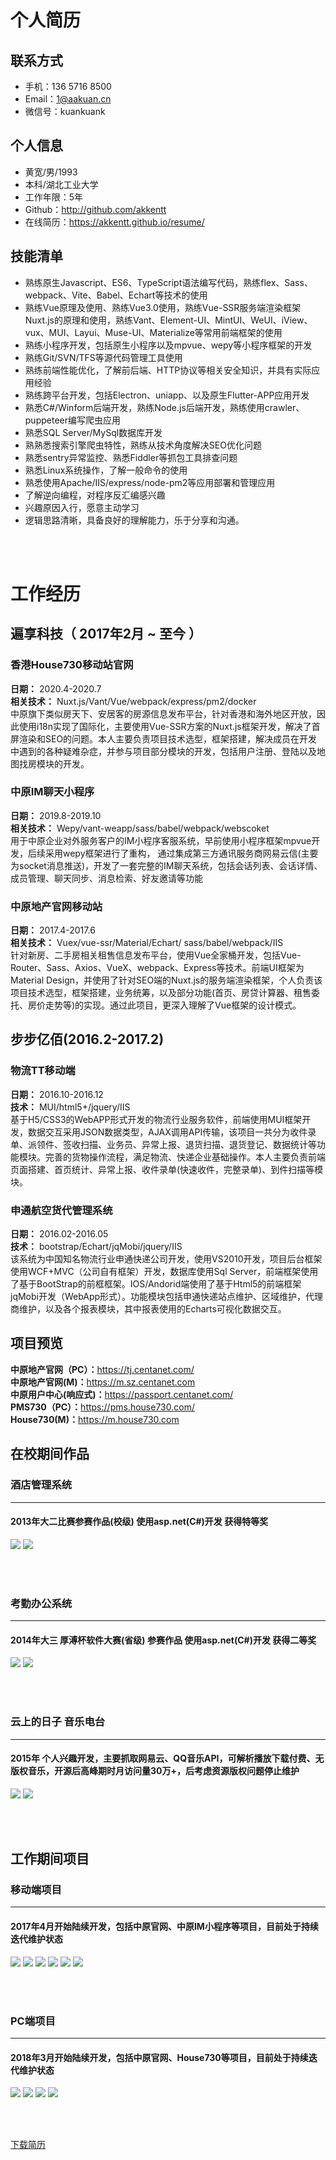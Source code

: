 # 个人简历

## 联系方式

* 手机：136 5716  8500
* Email：1@aakuan.cn
* 微信号：kuankuank

## 个人信息

* 黄宽/男/1993
* 本科/湖北工业大学
* 工作年限：5年
* Github：<http://github.com/akkentt>  
* 在线简历：<https://akkentt.github.io/resume/>

## 技能清单

* 熟练原生Javascript、ES6、TypeScript语法编写代码，熟练flex、Sass、webpack、Vite、Babel、Echart等技术的使用
* 熟练Vue原理及使用、熟练Vue3.0使用，熟练Vue-SSR服务端渲染框架Nuxt.js的原理和使用，熟练Vant、Element-UI、MintUI、WeUI、iView、vux、MUI、Layui、Muse-UI、Materialize等常用前端框架的使用
* 熟练小程序开发，包括原生小程序以及mpvue、wepy等小程序框架的开发
* 熟练Git/SVN/TFS等源代码管理工具使用
* 熟练前端性能优化，了解前后端、HTTP协议等相关安全知识，并具有实际应用经验
* 熟练跨平台开发，包括Electron、uniapp、以及原生Flutter-APP应用开发
* 熟悉C#/Winform后端开发，熟练Node.js后端开发，熟练使用crawler、puppeteer编写爬虫应用
* 熟悉SQL Server/MySql数据库开发
* 熟熟悉搜索引擎爬虫特性，熟练从技术角度解决SEO优化问题
* 熟悉sentry异常监控、熟悉Fiddler等抓包工具排查问题
* 熟悉Linux系统操作，了解一般命令的使用
* 熟悉使用Apache/IIS/express/node-pm2等应用部署和管理应用
* 了解逆向编程，对程序反汇编感兴趣
* 兴趣原因入行，愿意主动学习
* 逻辑思路清晰，具备良好的理解能力，乐于分享和沟通。

<br><br>
# 工作经历

## 遍享科技（ 2017年2月 ~ 至今 ）

### 香港House730移动站官网
**日期：** 2020.4-2020.7     
**相关技术：** Nuxt.js/Vant/Vue/webpack/express/pm2/docker     
中原旗下类似房天下、安居客的房源信息发布平台，针对香港和海外地区开放，因此使用i18n实现了国际化，主要使用Vue-SSR方案的Nuxt.js框架开发，解决了首屏渲染和SEO的问题。本人主要负责项目技术选型，框架搭建，解决成员在开发中遇到的各种疑难杂症，并参与项目部分模块的开发，包括用户注册、登陆以及地图找房模块的开发。


### 中原IM聊天小程序
**日期：** 2019.8-2019.10     
**相关技术：** Wepy/vant-weapp/sass/babel/webpack/webscoket   
用于中原企业对外服务客户的IM小程序客服系统，早前使用小程序框架mpvue开发，后续采用wepy框架进行了重构， 通过集成第三方通讯服务商网易云信(主要为socket消息推送)，开发了一套完整的IM聊天系统，包括会话列表、会话详情、成员管理、聊天同步、消息检索、好友邀请等功能


### 中原地产官网移动站
**日期：** 2017.4-2017.6     
**相关技术：** Vuex/vue-ssr/Material/Echart/ sass/babel/webpack/IIS     
针对新房、二手房相关租售信息发布平台，使用Vue全家桶开发，包括Vue-Router、Sass、Axios、VueX、webpack、Express等技术。前端UI框架为Material Design，并使用了针对SEO端的Nuxt.js的服务端渲染框架，个人负责该项目技术选型，框架搭建，业务统筹，以及部分功能(首页、房贷计算器、租售委托、房价走势等)的实现。通过此项目，更深入理解了Vue框架的设计模式。




## 步步亿佰(2016.2-2017.2)

### 物流TT移动端
**日期：**  2016.10-2016.12    
**技术：** MUI/html5+/jquery/IIS    
基于H5/CSS3的WebAPP形式开发的物流行业服务软件，前端使用MUI框架开发，数据交互采用JSON数据类型，AJAX调用API传输，该项目一共分为收件录单、派领件、签收扫描、业务员、异常上报、退货扫描、退货登记、数据统计等功能模块。完善的货物操作流程，满足物流、快递企业基础操作。本人主要负责前端页面搭建、首页统计、异常上报、收件录单(快速收件，完整录单)、到件扫描等模块。

### 申通航空货代管理系统
**日期：**  2016.02-2016.05   
**技术：**  bootstrap/Echart/jqMobi/jquery/IIS     
该系统为中国知名物流行业申通快递公司开发，使用VS2010开发，项目后台框架使用WCF+MVC（公司自有框架）开发，数据库使用Sql Server，前端框架使用了基于BootStrap的前框框架。IOS/Andorid端使用了基于Html5的前端框架jqMobi开发（WebApp形式）。功能模块包括申通快递站点维护、区域维护，代理商维护，以及各个报表模块，其中报表使用的Echarts可视化数据交互。



## 项目预览
**中原地产官网（PC）：**<https://tj.centanet.com/>      
**中原地产官网(M)：**<https://m.sz.centanet.com>     
**中原用户中心(响应式)：**<https://passport.centanet.com/>    
**PMS730（PC）：**<https://pms.house730.com/>     
**House730(M)：**<https://m.house730.com>    



## 在校期间作品

### 酒店管理系统
---
#### 2013年大二比赛参赛作品(校级) 使用asp.net(C#)开发 获得特等奖
<a data-fancybox title="" href="/resume/assets/zp-1.png">![](/resume/assets/zp-1.png)</a>
<a data-fancybox title="" href="/resume/assets/zp-2.png">![](/resume/assets/zp-2.png)</a>

<br><br>

### 考勤办公系统
---
#### 2014年大三 厚溥杯软件大赛(省级) 参赛作品 使用asp.net(C#)开发 获得二等奖
<a data-fancybox title="" href="/resume/assets/zp-3.png">![](/resume/assets/zp-3.png)</a>
<a data-fancybox title="" href="/resume/assets/zp-4.png">![](/resume/assets/zp-4.png)</a>

<br><br>

### 云上的日子 音乐电台
---
#### 2015年  个人兴趣开发，主要抓取网易云、QQ音乐API，可解析播放下载付费、无版权音乐，开源后高峰期时月访问量30万+，后考虑资源版权问题停止维护
<a data-fancybox title="" href="/resume/assets/zp-5.png">![](/resume/assets/zp-5.png)</a>
<a data-fancybox title="" href="/resume/assets/zp-6.png">![](/resume/assets/zp-6.png)</a>

<br><br>


## 工作期间项目

### 移动端项目
---
#### 2017年4月开始陆续开发，包括中原官网、中原IM小程序等项目，目前处于持续迭代维护状态
<div class="work-project">

<a data-fancybox title="" href="/resume/assets/xm-1.jpg">![](/resume/assets/xm-1.jpg)</a>
<a data-fancybox title="" href="/resume/assets/xm-2.jpg">![](/resume/assets/xm-2.jpg)</a>
<a data-fancybox title="" href="/resume/assets/xm-3.jpg">![](/resume/assets/xm-3.jpg)</a>
<a data-fancybox title="" href="/resume/assets/xm-4.jpg">![](/resume/assets/xm-4.jpg)</a>
<a data-fancybox title="" href="/resume/assets/xm-5.jpg">![](/resume/assets/xm-5.jpg)</a>
<a data-fancybox title="" href="/resume/assets/xm-6.jpg">![](/resume/assets/xm-6.jpg)</a>

</div>
<br><br>


### PC端项目
---
#### 2018年3月开始陆续开发，包括中原官网、House730等项目，目前处于持续迭代维护状态


<a data-fancybox title="" href="/resume/assets/pc-1.png">![](/resume/assets/pc-1.png)</a>
<a data-fancybox title="" href="/resume/assets/pc-2.png">![](/resume/assets/pc-2.png)</a>
<a data-fancybox title="" href="/resume/assets/pc-3.png">![](/resume/assets/pc-3.png)</a>
<a data-fancybox title="" href="/resume/assets/pc-4.png">![](/resume/assets/pc-4.png)</a>

<br><br>

<div class="download"><a target="_blank" href="http://x.zhaonaonao.cn/huangkuan-resume.pdf">下载简历</a></div>



 

